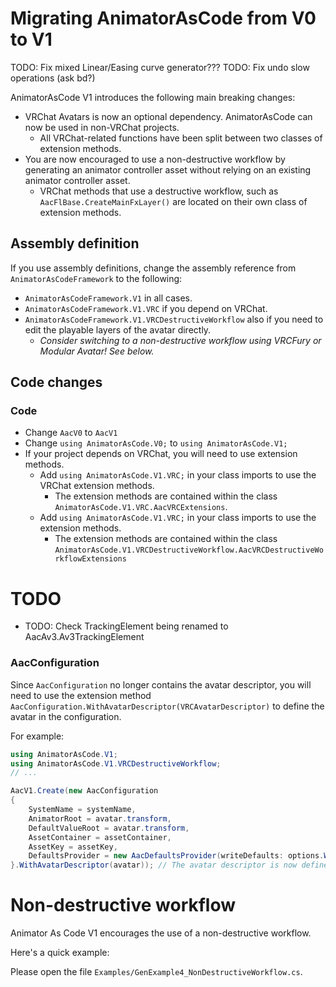 Migrating AnimatorAsCode from V0 to V1
======

TODO: Fix mixed Linear/Easing curve generator???
TODO: Fix undo slow operations (ask bd?)

AnimatorAsCode V1 introduces the following main breaking changes:
- VRChat Avatars is now an optional dependency. AnimatorAsCode can now be used in non-VRChat projects.
  - All VRChat-related functions have been split between two classes of extension methods.
- You are now encouraged to use a non-destructive workflow by generating an animator controller asset without relying on an existing animator controller asset.
  - VRChat methods that use a destructive workflow, such as `AacFlBase.CreateMainFxLayer()` are located on their own class of extension methods.  

## Assembly definition

If you use assembly definitions, change the assembly reference from `AnimatorAsCodeFramework` to the following:
- `AnimatorAsCodeFramework.V1` in all cases. 
- `AnimatorAsCodeFramework.V1.VRC` if you depend on VRChat.
- `AnimatorAsCodeFramework.V1.VRCDestructiveWorkflow` also if you need to edit the playable layers of the avatar directly.
  - *Consider switching to a non-destructive workflow using VRCFury or Modular Avatar! See below.*
 
## Code changes

### Code

- Change `AacV0` to `AacV1`
- Change `using AnimatorAsCode.V0;` to `using AnimatorAsCode.V1;`
- If your project depends on VRChat, you will need to use extension methods.
  - Add `using AnimatorAsCode.V1.VRC;` in your class imports to use the VRChat extension methods.
    - The extension methods are contained within the class `AnimatorAsCode.V1.VRC.AacVRCExtensions`.
  - Add `using AnimatorAsCode.V1.VRC;` in your class imports to use the extension methods.
    - The extension methods are contained within the class `AnimatorAsCode.V1.VRCDestructiveWorkflow.AacVRCDestructiveWorkflowExtensions`

# TODO

- TODO: Check TrackingElement being renamed to AacAv3.Av3TrackingElement

### AacConfiguration

Since `AacConfiguration` no longer contains the avatar descriptor, you will need to use the extension method `AacConfiguration.WithAvatarDescriptor(VRCAvatarDescriptor)` to define the avatar in the configuration.

For example:

```csharp
using AnimatorAsCode.V1;
using AnimatorAsCode.V1.VRCDestructiveWorkflow;
// ...

AacV1.Create(new AacConfiguration
{
    SystemName = systemName,
    AnimatorRoot = avatar.transform,
    DefaultValueRoot = avatar.transform,
    AssetContainer = assetContainer,
    AssetKey = assetKey,
    DefaultsProvider = new AacDefaultsProvider(writeDefaults: options.WriteDefaults)
}.WithAvatarDescriptor(avatar)); // The avatar descriptor is now defined by invoking an extension method.
```

# Non-destructive workflow

Animator As Code V1 encourages the use of a non-destructive workflow.

Here's a quick example:


Please open the file `Examples/GenExample4_NonDestructiveWorkflow.cs`.
